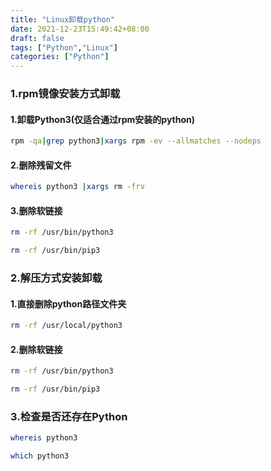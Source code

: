 ```yaml
---
title: "Linux卸载python"
date: 2021-12-23T15:49:42+08:00
draft: false
tags: ["Python","Linux"]
categories: ["Python"]
---
```



### 1.rpm镜像安装方式卸载
#### 1.卸载Python3(仅适合通过rpm安装的python)

```bash
rpm -qa|grep python3|xargs rpm -ev --allmatches --nodeps
```

#### 2.删除残留文件
```bash
whereis python3 |xargs rm -frv
```

#### 3.删除软链接
```bash
rm -rf /usr/bin/python3

rm -rf /usr/bin/pip3
```



### 2.解压方式安装卸载
#### 1.直接删除python路径文件夹

```bash
rm -rf /usr/local/python3
```

#### 2.删除软链接
```bash
rm -rf /usr/bin/python3

rm -rf /usr/bin/pip3
```




### 3.检查是否还存在Python
```bash
whereis python3

which python3
```